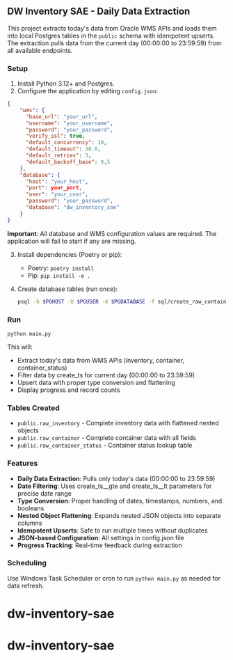 ## DW Inventory SAE - Daily Data Extraction

This project extracts today's data from Oracle WMS APIs and loads them into local Postgres tables in the `public` schema with idempotent upserts. The extraction pulls data from the current day (00:00:00 to 23:59:59) from all available endpoints.

### Setup

1. Install Python 3.12+ and Postgres.
2. Configure the application by editing `config.json`:

```json
{
    "wms": {
      "base_url": "your_url",
      "username": "your_username",
      "password": "your_password",
      "verify_ssl": true,
      "default_concurrency": 10,
      "default_timeout": 30.0,
      "default_retries": 3,
      "default_backoff_base": 0.5
    },
    "database": {
      "host": "your_host",
      "port": your_port,
      "user": "your_user",
      "password": "your_password",
      "database": "dw_inventory_sae"
    }
}
```

**Important**: All database and WMS configuration values are required. The application will fail to start if any are missing.

3. Install dependencies (Poetry or pip):
   - Poetry: `poetry install`
   - Pip: `pip install -e .`

4. Create database tables (run once):
   ```bash
   psql -h $PGHOST -U $PGUSER -d $PGDATABASE -f sql/create_raw_container.sql
   ```

### Run

```
python main.py
```

This will:
- Extract today's data from WMS APIs (inventory, container, container_status)
- Filter data by create_ts for current day (00:00:00 to 23:59:59)
- Upsert data with proper type conversion and flattening
- Display progress and record counts

### Tables Created

- `public.raw_inventory` - Complete inventory data with flattened nested objects
- `public.raw_container` - Complete container data with all fields
- `public.raw_container_status` - Container status lookup table

### Features

- **Daily Data Extraction**: Pulls only today's data (00:00:00 to 23:59:59)
- **Date Filtering**: Uses create_ts__gte and create_ts__lt parameters for precise date range
- **Type Conversion**: Proper handling of dates, timestamps, numbers, and booleans
- **Nested Object Flattening**: Expands nested JSON objects into separate columns
- **Idempotent Upserts**: Safe to run multiple times without duplicates
- **JSON-based Configuration**: All settings in config.json file
- **Progress Tracking**: Real-time feedback during extraction

### Scheduling

Use Windows Task Scheduler or cron to run `python main.py` as needed for data refresh.


# dw-inventory-sae
# dw-inventory-sae
